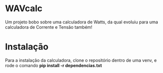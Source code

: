 # WAVcalc
Um projeto bobo sobre uma calculadora de Watts, da qual evoluiu para uma calculadora de Corrente e Tensão também!

# Instalação
Para a instalação da calculadora, clone o repositório dentro de uma venv, e rode o comando **pip install -r dependencias.txt**
